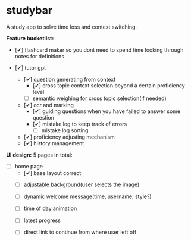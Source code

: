 # studybar
A study app to solve time loss and context switching.

**Feature bucketlist:**
- [✔] flashcard maker so you dont need to spend time looking through notes for definitions

- [✔] tutor gpt
    - [✔] question generating from context
        - [✔] cross topic context selection beyond a certain proficiency level
        - [ ] semantic weighing for cross topic selection(if needed)
    - [✔] ocr and marking
        - [✔] guiding questions when you have failed to answer some question 
        - [✔] mistake log to keep track of errors
            - [ ] mistake log sorting
    - [✔] proficiency adjusting mechanism
    - [✔] history management


**UI design:**
5 pages in total:
- [ ] home page
    - [✔] base layout correct
    - [ ] adjustable background(user selects the image)
    - [ ] dynamic welcome message(time, username, style?)
    - [ ] time of day animation
    - [ ] latest progress
    - [ ] direct link to continue from where user left off



